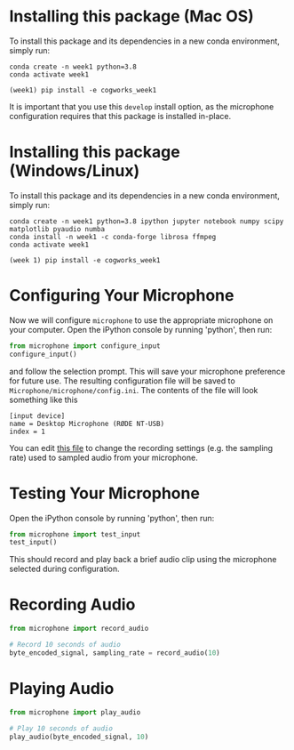 # Installing this package (Mac OS)
To install this package and its dependencies in a new conda environment, simply run:
```shell
conda create -n week1 python=3.8
conda activate week1

(week1) pip install -e cogworks_week1
```
It is important that you use this `develop` install option, as the microphone configuration requires that
this package is installed in-place.

# Installing this package (Windows/Linux)
To install this package and its dependencies in a new conda environment, simply run:
```shell
conda create -n week1 python=3.8 ipython jupyter notebook numpy scipy matplotlib pyaudio numba
conda install -n week1 -c conda-forge librosa ffmpeg
conda activate week1

(week 1) pip install -e cogworks_week1
```

# Configuring Your Microphone

Now we will configure `microphone` to use the appropriate microphone on your computer.
Open the iPython console by running 'python', then run:
```python
from microphone import configure_input
configure_input()
```
and follow the selection prompt. This will save your microphone preference for future use. The resulting configuration file will be saved to `Microphone/microphone/config.ini`.
The contents of the file will look something like this

```
[input device]
name = Desktop Microphone (RØDE NT-USB)
index = 1
```

You can edit [this file](https://github.com/CogWorksBWSI/Microphone/blob/master/microphone/config.py) to change the recording settings (e.g. the sampling rate) used to sampled audio from your microphone.

# Testing Your Microphone
Open the iPython console by running 'python', then run:
```python
from microphone import test_input
test_input()
```
This should record and play back a brief audio clip using the microphone selected during configuration.

# Recording Audio
```python
from microphone import record_audio

# Record 10 seconds of audio
byte_encoded_signal, sampling_rate = record_audio(10)
```

# Playing Audio
```python
from microphone import play_audio

# Play 10 seconds of audio
play_audio(byte_encoded_signal, 10)
```

